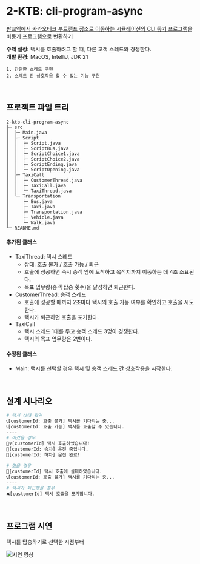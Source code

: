 # 2-KTB: cli-program-async
[판교역에서 카카오테크 부트캠프 장소로 이동하는 시뮬레이션의 CLI 동기 프로그램](https://github.com/chulsu0012/2-ktb-cli-program)을 비동기 프로그램으로 변환하기

**주제 설정:** 택시를 호출하려고 할 때, 다른 고객 스레드와 경쟁한다.<br/>
**개발 환경:** MacOS, IntelliJ, JDK 21

```
1. 간단한 스레드 구현
2. 스레드 간 상호작용 할 수 있는 기능 구현
```

<br/>

## 프로젝트 파일 트리
```
2-ktb-cli-program-async
├─ src
│  ├─ Main.java
│  ├─ Script
│  │  ├─ Script.java
│  │  ├─ ScriptBus.java
│  │  ├─ ScriptChoice1.java
│  │  ├─ ScriptChoice2.java
│  │  ├─ ScriptEnding.java
│  │  └─ ScriptOpening.java
│  ├─ TaxiCall
│  │  ├─ CustomerThread.java
│  │  ├─ TaxiCall.java
│  │  └─ TaxiThread.java
│  └─ Transportation
│     ├─ Bus.java
│     ├─ Taxi.java
│     ├─ Transportation.java
│     ├─ Vehicle.java
│     └─ Walk.java
└─ README.md
```

#### 추가된 클래스
- TaxiThread: 택시 스레드
  - 상태: 호출 불가 / 호출 가능 / 퇴근
  - 호출에 성공하면 즉시 승객 앞에 도착하고 목적지까지 이동하는 데 4초 소요된다.
  - 목표 업무량(승객 탑승 횟수)을 달성하면 퇴근한다.
- CustomerThread: 승객 스레드
  - 호출에 성공할 때까지 2초마다 택시의 호출 가능 여부를 확인하고 호출을 시도한다.
  - 택시가 퇴근하면 호출을 포기한다.
- TaxiCall
  - 택시 스레드 1대를 두고 승객 스레드 3명이 경쟁한다.
  - 택시의 목표 업무량은 2번이다.


#### 수정된 클래스
- Main: 택시를 선택할 경우 택시 및 승객 스레드 간 상호작용을 시작한다.

<br/>

## 설계 시나리오
```bash
# 택시 상태 확인
📞[customerId: 호출 불가] 택시를 기다리는 중...
📞[customerId: 호출 가능] 택시를 호출할 수 있습니다.
----
# 이겼을 경우
🙋‍♀️[customerId] 택시 호출하였습니다!
🚖[customerId: 승차] 운전 중입니다.
🚖[customerId: 하차] 운전 완료!

# 졌을 경우
🔄[customerId] 택시 호출에 실패하였습니다.
📞[customerId: 호출 불가] 택시를 기다리는 중...
----
# 택시가 퇴근했을 경우
❌[customerId] 택시 호출을 포기합니다.
```

<br/>

## 프로그램 시연
택시를 탑승하기로 선택한 시점부터

![시연 영상](https://github.com/user-attachments/assets/aa35ffd3-6b25-4374-8cf0-7a2cbbca19b2)
